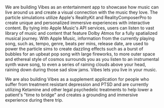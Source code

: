 We are building Vibes as an entertainment app to showcase how music can live around us and create a visual connection with the music they love.  The particle simulations utilize Apple's RealityKit and RealityComposerPro to create unique and personalized immersive experiences with interactive content. By tying into Apple Music's API services, users can listen to vast library of music and content that feature Dolby Atmos for a fully spatialized musical journey. With Apple Music, information from the currently playing song, such as, tempo, genre, beats per mins, release date, are used to power the particle sims to create dazzling effects such as a burst of bubbles for an upbeat pop song with large fireworks, to more outer space and ethereal style of cosmos surrounds you as you listen to an instrumental synth wave song, to even a series of raining clouds above your head, raining down during those sad slow jams. Vibes lets you live in your music.

We are also building Vibes as a supplement application for people who suffer from treatment resistant depression and PTSD and are currently utilizing Ketamine and other legal psychedelic treatments to help lower a patient's "time to bridge" and creates a grounding and immersive experience during there trip. 